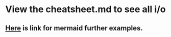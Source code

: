 # View the cheatsheet.md to see all i/o

## [Here](https://mermaid.js.org/syntax/classDiagram.html) is link for mermaid further examples. 
